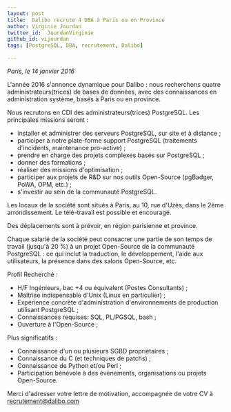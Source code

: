 ```yaml
---
layout: post
title:  Dalibo recrute 4 DBA à Paris ou en Province
author: Virginie Jourdan
twitter_id:  JourdanVirginie   
github_id: vijourdan
tags: [PostgreSQL, DBA, recrutement, Dalibo]

---
```

*Paris, le 14 janvier 2016*

L'année 2016 s'annonce dynamique pour Dalibo : nous recherchons quatre administrateurs(trices) de bases de données, avec des connaissances en administration système, basés à Paris ou en province.


<!--MORE-->

Nous recrutons en CDI des administrateurs(trices) PostgreSQL. Les principales missions seront : 

  * installer et administrer des serveurs PostgreSQL, sur site et à distance ;
  * participer à notre plate-forme support PostgreSQL (traitements d'incidents, maintenance pro-active) ;
  * prendre en charge des projets complexes basés sur PostgreSQL ;
  * donner des formations ;
  * réaliser des missions d'optimisation ;
  * participer aux projets de R&D sur nos outils Open-Source (pgBadger, PoWA, OPM, etc.) ;
  * s'investir au sein de la communauté PostgreSQL.


Les locaux de la société sont situés à Paris, au 10, rue d'Uzès, dans le 2ème arrondissement. Le télé-travail est possible et encouragé.

Des déplacements sont à prévoir, en région parisienne et province.

Chaque salarié de la société peut consacrer une partie de son temps de travail (jusqu'à 20 %) à un projet Open-Source de la communauté PostgreSQL : ce qui inclut la traduction, le développement, l'aide aux utilisateurs, la présence dans des salons Open-Source, etc.

Profil Recherché :

  * H/F Ingénieurs, bac +4 ou équivalent (Postes Consultants) ;
  * Maîtrise indispensable d'Unix (Linux en particulier) ;
  * Expérience concrète d'administration d'environnements de production utilisant PostgreSQL ;
  * Connaissances requises: SQL, PL/PGSQL, bash ;
  * Ouverture à l'Open-Source ;
 
Plus significatifs :

  * Connaissance d'un ou plusieurs SGBD propriétaires ;
  * Connaissance du C (et techniques de patchs) ;
  * Connaissance de Python et/ou Perl ;
  * Participation bénévole à des évènements, organisations ou projets Open-Source. 

Merci d'adresser votre lettre de motivation, accompagnée de votre CV à [recrutement@dalibo.com](recrutement@dalibo.com)

